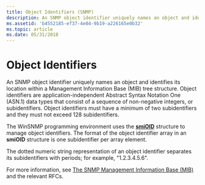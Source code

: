 ```yaml
---
title: Object Identifiers (SNMP)
description: An SNMP object identifier uniquely names an object and identifies its location within a Management Information Base (MIB) tree structure.
ms.assetid: 'b4552185-ef37-4e04-9b19-a226165e0b32'
ms.topic: article
ms.date: 05/31/2018
---
```


# Object Identifiers

An SNMP object identifier uniquely names an object and identifies its location within a Management Information Base (MIB) tree structure. Object identifiers are application-independent Abstract Syntax Notation One (ASN.1) data types that consist of a sequence of non-negative integers, or subidentifiers. Object identifiers must have a minimum of two subidentifiers and they must not exceed 128 subidentifiers.

The WinSNMP programming environment uses the [**smiOID**](/windows/desktop/api/Winsnmp/ns-winsnmp-smioid) structure to manage object identifiers. The format of the object identifier array in an **smiOID** structure is one subidentifier per array element.

The dotted numeric string representation of an object identifier separates its subidentifiers with periods; for example, "1.2.3.4.5.6".

For more information, see [The SNMP Management Information Base (MIB)](the-snmp-management-information-base-mib-.md) and the relevant RFCs.

 

 




